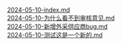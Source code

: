 [2024-05-10-index.md](./index.md)<br/>
[2024-05-10-为什么看不到审核意见.md](./为什么看不到审核意见.md)<br/>
[2024-05-10-新增外采供应商bug.md](./新增外采供应商bug.md)<br/>
[2024-05-10-测试这是一个新的.md](./测试这是一个新的.md)<br/>